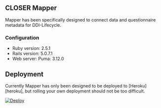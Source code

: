 ## CLOSER Mapper

Mapper has been specifically designed to connect data and questionnaire metadata for DDI-Lifecycle.

### Configuration

* Ruby version: 2.5.1
* Rails version: 5.0.7.1
* Web server: Puma: 3.12.0

## Deployment
Currently Mapper has only been designed to be deployed to [Heroku][heroku], but rolling your own deployment should not be too difficult.

[![Deploy](https://www.herokucdn.com/deploy/button.svg)](https://heroku.com/deploy?template=https://github.com/CLOSER-Cohorts/archivist/tree/master)
